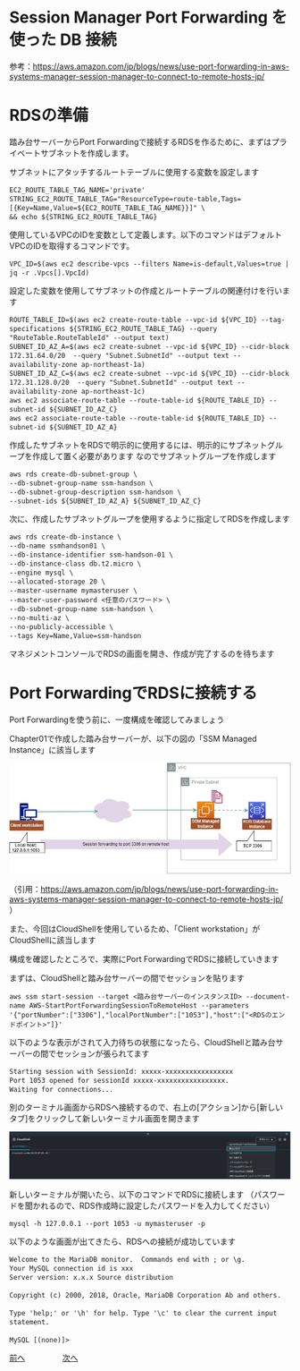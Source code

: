 # Session Manager Port Forwarding を使った DB 接続


参考：https://aws.amazon.com/jp/blogs/news/use-port-forwarding-in-aws-systems-manager-session-manager-to-connect-to-remote-hosts-jp/

# RDSの準備

踏み台サーバーからPort Forwardingで接続するRDSを作るために、まずはプライベートサブネットを作成します。

サブネットにアタッチするルートテーブルに使用する変数を設定します
```
EC2_ROUTE_TABLE_TAG_NAME='private'
STRING_EC2_ROUTE_TABLE_TAG="ResourceType=route-table,Tags=[{Key=Name,Value=${EC2_ROUTE_TABLE_TAG_NAME}}]" \
&& echo ${STRING_EC2_ROUTE_TABLE_TAG}
```

使用しているVPCのIDを変数として定義します。以下のコマンドはデフォルトVPCのIDを取得するコマンドです。  
```
VPC_ID=$(aws ec2 describe-vpcs --filters Name=is-default,Values=true | jq -r .Vpcs[].VpcId)
```

設定した変数を使用してサブネットの作成とルートテーブルの関連付けを行います
```
ROUTE_TABLE_ID=$(aws ec2 create-route-table --vpc-id ${VPC_ID} --tag-specifications ${STRING_EC2_ROUTE_TABLE_TAG} --query "RouteTable.RouteTableId" --output text)
SUBNET_ID_AZ_A=$(aws ec2 create-subnet --vpc-id ${VPC_ID} --cidr-block 172.31.64.0/20  --query "Subnet.SubnetId" --output text --availability-zone ap-northeast-1a)
SUBNET_ID_AZ_C=$(aws ec2 create-subnet --vpc-id ${VPC_ID} --cidr-block 172.31.128.0/20  --query "Subnet.SubnetId" --output text --availability-zone ap-northeast-1c)
aws ec2 associate-route-table --route-table-id ${ROUTE_TABLE_ID} --subnet-id ${SUBNET_ID_AZ_C}
aws ec2 associate-route-table --route-table-id ${ROUTE_TABLE_ID} --subnet-id ${SUBNET_ID_AZ_A}
```

作成したサブネットをRDSで明示的に使用するには、明示的にサブネットグループを作成して置く必要があります
なのでサブネットグループを作成します

```
aws rds create-db-subnet-group \
--db-subnet-group-name ssm-handson \
--db-subnet-group-description ssm-handson \
--subnet-ids ${SUBNET_ID_AZ_A} ${SUBNET_ID_AZ_C}
```

次に、作成したサブネットグループを使用するように指定してRDSを作成します

```
aws rds create-db-instance \
--db-name ssmhandson01 \
--db-instance-identifier ssm-handson-01 \
--db-instance-class db.t2.micro \
--engine mysql \
--allocated-storage 20 \
--master-username mymasteruser \
--master-user-password <任意のパスワード> \
--db-subnet-group-name ssm-handson \
--no-multi-az \
--no-publicly-accessible \
--tags Key=Name,Value=ssm-handson
```

マネジメントコンソールでRDSの画面を開き、作成が完了するのを待ちます

# Port ForwardingでRDSに接続する

Port Forwardingを使う前に、一度構成を確認してみましょう

Chapter01で作成した踏み台サーバーが、以下の図の「SSM Managed Instance」に該当します

![alt text](./img/chapter03_portForwarding_architecture.jpg)

（引用：https://aws.amazon.com/jp/blogs/news/use-port-forwarding-in-aws-systems-manager-session-manager-to-connect-to-remote-hosts-jp/ ）

また、今回はCloudShellを使用しているため、「Client workstation」がCloudShellに該当します

構成を確認したところで、実際にPort ForwardingでRDSに接続していきます

まずは、CloudShellと踏み台サーバーの間でセッションを貼ります

```
aws ssm start-session --target <踏み台サーバーのインスタンスID> --document-name AWS-StartPortForwardingSessionToRemoteHost --parameters '{"portNumber":["3306"],"localPortNumber":["1053"],"host":["<RDSのエンドポイント>"]}'
```

以下のような表示がされて入力待ちの状態になったら、CloudShellと踏み台サーバーの間でセッションが張られてます

```
Starting session with SessionId: xxxxx-xxxxxxxxxxxxxxxxx
Port 1053 opened for sessionId xxxxx-xxxxxxxxxxxxxxxxx.
Waiting for connections...

```

別のターミナル画面からRDSへ接続するので、右上の[アクション]から[新しいタブ]をクリックして新しいターミナル画面を開きます



![alt text](./img/chapter03_open_newtab.jpg)

新しいターミナルが開いたら、以下のコマンドでRDSに接続します
（パスワードを聞かれるので、RDS作成時に設定したパスワードを入力してください）

```
mysql -h 127.0.0.1 --port 1053 -u mymasteruser -p
```

以下のような画面が出てきたら、RDSへの接続が成功しています

```
Welcome to the MariaDB monitor.  Commands end with ; or \g.
Your MySQL connection id is xxx
Server version: x.x.x Source distribution

Copyright (c) 2000, 2018, Oracle, MariaDB Corporation Ab and others.

Type 'help;' or '\h' for help. Type '\c' to clear the current input statement.

MySQL [(none)]>
```


 [前へ](./chapter02.md) &nbsp; &nbsp; &nbsp; &nbsp; &nbsp; &nbsp; &nbsp; &nbsp; [次へ](./chapter04.md) 
